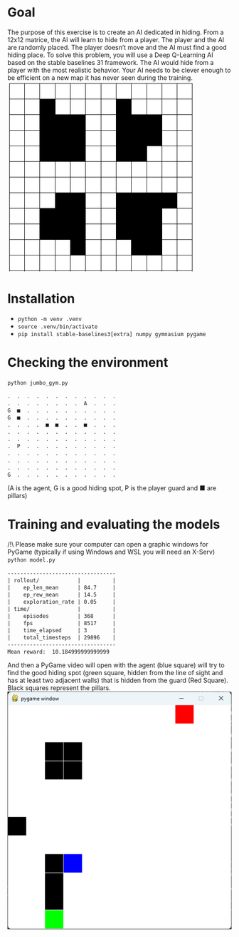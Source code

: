 # Goal

The purpose of this exercise is to create an AI dedicated in hiding. From a 12x12 matrice, the AI will learn to hide from a player. The player and the AI are randomly placed. The player doesn’t move and the AI must find a good hiding place. To solve this problem, you will use a Deep Q-Learning AI based on the stable baselines 31 framework. The AI would hide from a player with the most realistic behavior. Your AI needs to be clever enough to be efficient on a new map it has never seen during the training.  
![maze1](assets/image2.png)

# Installation

- `python -m venv .venv`
- `source .venv/bin/activate`
- `pip install stable-baselines3[extra] numpy gymnasium pygame`

# Checking the environment

`python jumbo_gym.py`

```
.  .  .  .  .  .  .  .  .  .  .  .
.  .  .  .  .  .  .  .  A  .  .  .
G  ■  .  .  .  .  .  .  .  .  .  .
G  ■  .  .  .  .  .  .  .  .  .  .
.  .  .  .  ■  ■  .  .  ■  .  .  .
.  .  .  .  .  .  .  .  .  .  .  .
.  .  .  .  .  .  .  .  .  .  .  .
.  P  .  .  .  .  .  .  .  .  .  .
.  .  .  .  .  .  .  .  .  .  .  .
.  .  .  .  .  .  .  .  .  .  .  .
.  .  .  .  .  .  .  .  .  .  .  .
G  .  .  .  .  .  .  .  .  .  .  .
```

(A is the agent, G is a good hiding spot, P is the player guard and ■ are pillars)

# Training and evaluating the models

/!\ Please make sure your computer can open a graphic windows for PyGame (typically if using Windows and WSL you will need an X-Serv)  
`python model.py`

```
----------------------------------
| rollout/            |          |
|    ep_len_mean      | 84.7     |
|    ep_rew_mean      | 14.5     |
|    exploration_rate | 0.05     |
| time/               |          |
|    episodes         | 368      |
|    fps              | 8517     |
|    time_elapsed     | 3        |
|    total_timesteps  | 29896    |
----------------------------------
Mean reward:  10.184999999999999
```

And then a PyGame video will open with the agent (blue square) will try to find the good hiding spot (green square, hidden from the line of sight and has at least two adjacent walls) that is hidden from the guard (Red Square). Black squares represent the pillars.  
![pygame](assets/image.png)
